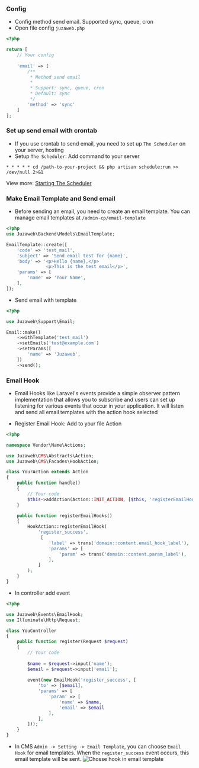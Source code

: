 ### Config
- Config method send email. Supported sync, queue, cron
- Open file config ``juzaweb.php``
```php
<?php

return [
    // Your config
    
    'email' => [
        /**
         * Method send email
         *
         * Support: sync, queue, cron
         * Default: sync
         */
        'method' => 'sync'
    ]
];
```

### Set up send email with crontab
- If you use crontab to send email, you need to set up ``The Scheduler`` on your server, hosting
- Setup ``The Scheduler``: Add command to your server
```
* * * * * cd /path-to-your-project && php artisan schedule:run >> /dev/null 2>&1
```
View more: [Starting The Scheduler](https://laravel.com/docs/9.x/scheduling#introduction)

### Make Email Template and Send email
- Before sending an email, you need to create an email template. You can manage email templates at ``/admin-cp/email-template``
```php
<?php
use Juzaweb\Backend\Models\EmailTemplate;

EmailTemplate::create([
    'code' => 'test_mail',
    'subject' => 'Send email test for {name}',
    'body' => '<p>Hello {name},</p>
               <p>This is the test email</p>',
    'params' => [
        'name' => 'Your Name',
    ],
]);
```

- Send email with template
```php
<?php

use Juzaweb\Support\Email;

Email::make()
    ->withTemplate('test_mail')
    ->setEmails('test@example.com')
    ->setParams([
        'name' => 'Juzaweb',
    ])
    ->send();
```

### Email Hook
- Email Hooks like Laravel's events provide a simple observer pattern implementation that allows you to subscribe and users can set up listening for various events that occur in your application. It will listen and send all email templates with the action hook selected

- Register Email Hook: Add to your file Action
```php
<?php

namespace Vendor\Name\Actions;

use Juzaweb\CMS\Abstracts\Action;
use Juzaweb\CMS\Facades\HookAction;

class YourAction extends Action
{
    public function handle()
    {
        // Your code
        $this->addAction(Action::INIT_ACTION, [$this, 'registerEmailHooks']);
    }

    public function registerEmailHooks()
    {
        HookAction::registerEmailHook(
            'register_success',
             [
                'label' => trans('domain::content.email_hook_label'),
                'params' => [
                    'param' => trans('domain::content.param_label'),       
                ],
            ]
        );
    }
}    
```

- In controller add event
```php
<?php

use Juzaweb\Events\EmailHook;
use Illuminate\Http\Request;

class YouController
{
    public function register(Request $request)
    {
        // Your code
        
        $name = $request->input('name');
        $email = $request->input('email');
        
        event(new EmailHook('register_success', [
            'to' => [$email],
            'params' => [
                'param' => [
                    'name' => $name,
                    'email' => $email
                ],
            ],
        ]));
    }
}
```

- In CMS `Admin -> Setting -> Email Template`, you can choose `Email Hook` for email templates. When the `register_success` event occurs, this email template will be sent.
![Chosse hook in email template](https://i.imgur.com/4J38pgW.png)

